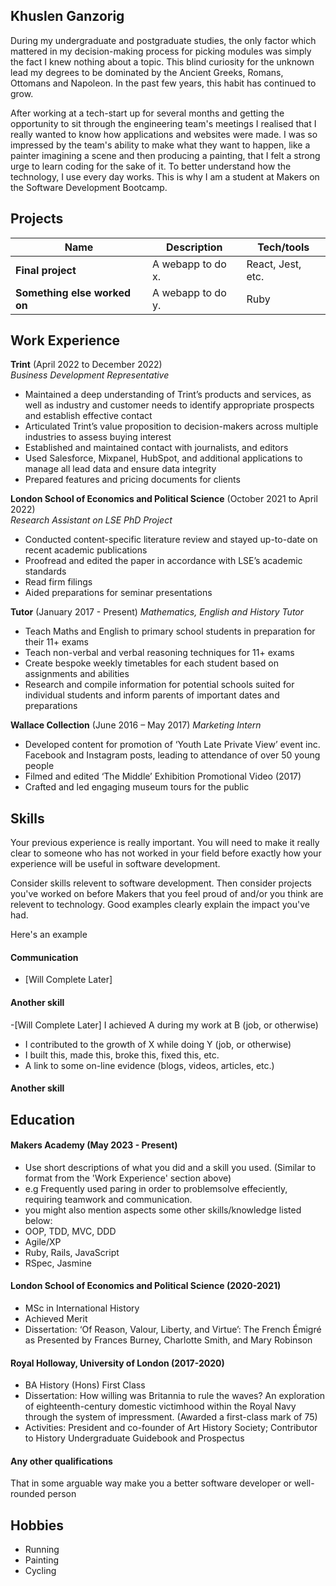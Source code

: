 ## Khuslen Ganzorig

During my undergraduate and postgraduate studies, the only factor which mattered in my decision-making process for picking modules was simply the fact I knew nothing about a topic. This blind curiosity for the unknown lead my degrees to be dominated by the Ancient Greeks, Romans, Ottomans and Napoleon. In the past few years, this habit has continued to grow. 

After working at a tech-start up for several months and getting the opportunity to sit through the engineering team's meetings I realised that I really wanted to know how applications and websites were made. I was so impressed by the team's ability to make what they want to happen, like a painter imagining a scene and then producing a painting, that I felt a strong urge to learn coding for the sake of it. To better understand how the technology, I use every day works. This is why I am a student at Makers on the Software Development Bootcamp. 


## Projects

| Name                         | Description       | Tech/tools        |
| ---------------------------- | ----------------- | ----------------- |
| **Final project**            | A webapp to do x. | React, Jest, etc. |
| **Something else worked on** | A webapp to do y. | Ruby              |

## Work Experience

**Trint** (April 2022 to December 2022)  
_Business Development Representative_ 

- Maintained a deep understanding of Trint’s products and services, as well as industry and customer needs to identify appropriate prospects and establish effective contact
-	Articulated Trint’s value proposition to decision-makers across multiple industries to assess buying interest 
-	Established and maintained contact with journalists, and editors 
-	Used Salesforce, Mixpanel, HubSpot, and additional applications to manage all lead data and ensure data integrity
-	Prepared features and pricing documents for clients

**London School of Economics and Political Science** (October 2021 to April 2022)  
_Research Assistant on LSE PhD Project_

- Conducted content-specific literature review and stayed up-to-date on recent academic publications 
-	Proofread and edited the paper in accordance with LSE’s academic standards
-	Read firm filings
-	Aided preparations for seminar presentations

**Tutor** (January 2017 - Present)
_Mathematics, English and History Tutor_ 
-	Teach Maths and English to primary school students in preparation for their 11+ exams 
-	Teach non-verbal and verbal reasoning techniques for 11+ exams
-	Create bespoke weekly timetables for each student based on assignments and abilities
-	Research and compile information for potential schools suited for individual students and inform parents of important dates and preparations

**Wallace Collection** (June 2016 – May 2017)
_Marketing Intern_
-	Developed content for promotion of ‘Youth Late Private View’ event inc. Facebook and Instagram posts, leading to attendance of over 50 young people
-	Filmed and edited ‘The Middle’ Exhibition Promotional Video (2017)
-	Crafted and led engaging museum tours for the public


## Skills

Your previous experience is really important. You will need to make it really clear to someone who has not worked in your field before exactly how your experience will be useful in software development.

Consider skills relevent to software development. Then consider projects you've worked on before Makers that you feel proud of and/or you think are relevent to technology. Good examples clearly explain the impact you've had. 


Here's an example

#### Communication

- [Will Complete Later]

#### Another skill

-[Will Complete Later] 
I achieved A during my work at B (job, or otherwise)
- I contributed to the growth of X while doing Y (job, or otherwise)
- I built this, made this, broke this, fixed this, etc.
- A link to some on-line evidence (blogs, videos, articles, etc.)

#### Another skill


## Education

#### Makers Academy (May 2023 - Present)
- Use short descriptions of what you did and a skill you used. (Similar to format from the 'Work Experience' section above)
- e.g Frequently used paring in order to problemsolve effeciently, requiring teamwork and communication.
- you might also mention aspects some other skills/knowledge listed below: 
- OOP, TDD, MVC, DDD
- Agile/XP
- Ruby, Rails, JavaScript
- RSpec, Jasmine

#### London School of Economics and Political Science (2020-2021)
- MSc in International History
- Achieved Merit 
-	Dissertation: ‘Of Reason, Valour, Liberty, and Virtue’: The French Émigré as Presented by Frances Burney, Charlotte Smith, and Mary Robinson


#### Royal Holloway, University of London (2017-2020)
- BA History (Hons) First Class
-	Dissertation: How willing was Britannia to rule the waves? An exploration of eighteenth-century domestic victimhood within the Royal Navy through the system of impressment. (Awarded a first-class mark of 75)
-	Activities: President and co-founder of Art History Society; Contributor to History Undergraduate Guidebook and Prospectus


#### Any other qualifications

That in some arguable way make you a better software developer or well-rounded person

## Hobbies

- Running
- Painting
- Cycling
